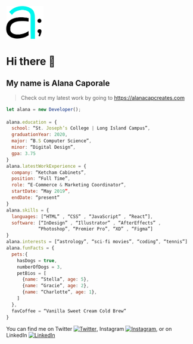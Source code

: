 
<img src="https://github.com/alanacapcreates/alanacapcreates/blob/main/ACC-small-lightmode.svg" width="100px">

# Hi there 👋

## My name is Alana Caporale
> Check out my latest work by going to https://alanacapcreates.com


```javascript
let alana = new Developer();

alana.education = {
  school: “St. Joseph’s College | Long Island Campus”,
  graduationYear: 2020,
  major: “B.S Computer Science”,
  minor: “Digital Design”,
  gpa: 3.75
}
alana.latestWorkExperience = {
  company: “Ketcham Cabinets”,
  position: “Full Time”,
  role: “E-Commerce & Marketing Coordinator”,
  startDate: “May 2019”,
  endDate: “present”
}
alana.skills = {
  languages: [“HTML” , “CSS” , “JavaScript” , “React”],
  software: [“InDesign” , “Illustrator” , “AfterEffects” ,
            “Photoshop”, “Premier Pro”, “XD” , “Figma”]
}
alana.interests = [“astrology”, “sci-fi movies”, “coding”, “tennis”]
alana.funFacts = {
  pets:{
    hasDogs = true,
    numberOfDogs = 3,
    petBios = [
      {name: “Stella”, age: 5},
      {name: “Gracie”, age: 2},
      {name: “Charlotte”, age: 1},
    ]
  },
  favCoffee = “Vanilla Sweet Cream Cold Brew”
}

```
You can find me on Twitter [![Twitter][1.2]][1], Instagram [![Instagram][3.2]][3], or on LinkedIn [![LinkedIn][2.2]][2]

<!-- Icons -->

[1.2]: https://abs.twimg.com/favicons/twitter.2.ico
[2.2]: https://static-exp1.licdn.com/sc/h/3loy7tajf3n0cho89wgg0fjre
[3.2]: https://instagram.com/static/images/ico/favicon.ico/36b3ee2d91ed.ico
<!-- Links to your social media accounts -->

[1]: https://twitter.com/alanacapcreates
[2]: https://www.linkedin.com/in/alanacaporale/
[3]: https://www.instagram.com/alanacap.creates/
